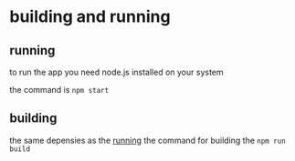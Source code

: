 # building and running
## running
to run the app you need node.js installed on your system

the command is `npm start`


## building

the same depensies as the [running](#running)
the command for building the `npm run build`